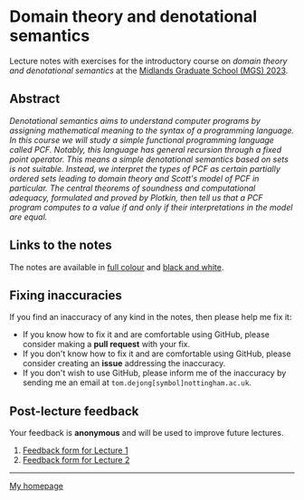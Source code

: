 # Domain theory and denotational semantics

Lecture notes with exercises for the introductory course on *domain theory and
denotational semantics* at the
[Midlands Graduate School (MGS)
2023](https://www.cs.bham.ac.uk/~mhe/events/MGS23/).

## Abstract

*Denotational semantics aims to understand computer programs by assigning
mathematical meaning to the syntax of a programming language. In this course we
will study a simple functional programming language called PCF. Notably, this
language has general recursion through a fixed point operator. This means a
simple denotational semantics based on sets is not suitable. Instead, we
interpret the types of PCF as certain partially ordered sets leading to domain
theory and Scott's model of PCF in particular. The central theorems of soundness
and computational adequacy, formulated and proved by Plotkin, then tell us that
a PCF program computes to a value if and only if their interpretations in the
model are equal.*

## Links to the notes

The notes are available in [full
colour](https://github.com/tomdjong/MGS-domain-theory/releases/latest/download/MGS-domain-theory.pdf)
and [black and
white](https://github.com/tomdjong/MGS-domain-theory/releases/latest/download/MGS-domain-theory_no-colour.pdf).

## Fixing inaccuracies

If you find an inaccuracy of any kind in the notes, then please help me fix it:

- If you know how to fix it and are comfortable using GitHub, please consider
  making a **pull request** with your fix.
- If you don't know how to fix it and are comfortable using GitHub, please
  consider creating an **issue** addressing the inaccuracy.
- If you don't wish to use GitHub, please inform me of the inaccuracy by
  sending me an email at `tom.dejong[symbol]nottingham.ac.uk`.

## Post-lecture feedback

Your feedback is **anonymous** and will be used to improve future lectures.
1. [Feedback form for Lecture 1](https://forms.gle/w8D7Ru2WAzihVvMX9)
1. [Feedback form for Lecture 2](https://forms.gle/fpvGo9BaquyxKouG7)

---

[My homepage](https://tdejong.com)